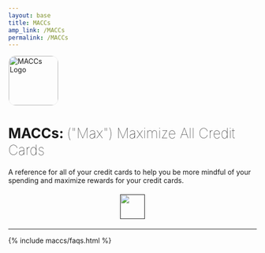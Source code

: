 ```yaml
---
layout: base
title: MACCs
amp_link: /MACCs
permalink: /MACCs
---
```

<main class="plain-container">
    <img src="{{ relative_url }}/assets/img/MACCs-Logo.png" alt="MACCs Logo" width="100px" style="border: 1px solid #eee; border-radius: 15px;" />
    <h1>MACCs: <span style="font-weight: 100;">("Max") Maximize All Credit Cards</span></h1>
    <p>A reference for all of your credit cards to help you be more mindful of your spending and maximize rewards for your credit cards.</p>
    <div style="margin: 20px auto; text-align: center;">
        <a alt="MACCs iOS App Store Link" href=""><img src="{{ base_url }}/assets/img/Download_on_the_App_Store_Badge_US-UK_RGB_blk_092917.svg" height="50px" /></a>
    </div>
</main>

<hr class="divider" />

{% include maccs/faqs.html %}

